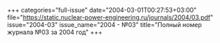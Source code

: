 +++
categories="full-issue"
date="2004-03-01T00:27:53+03:00"
file="https://static.nuclear-power-engineering.ru/journals/2004/03.pdf"
issue="2004-03"
issue_name="2004 - №03"
title="Полный номер журнала №03 за 2004 год"
+++